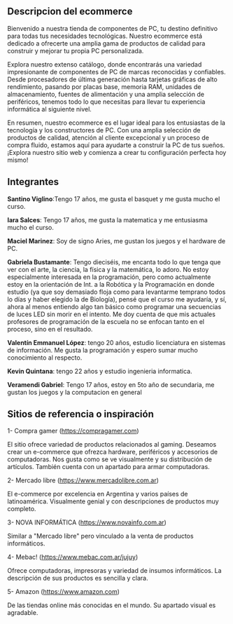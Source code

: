 ﻿## Descripcion del ecommerce
Bienvenido a nuestra tienda de componentes de PC, tu destino definitivo para todas tus necesidades tecnológicas. Nuestro ecommerce está dedicado a ofrecerte una amplia gama de productos de calidad para construir y mejorar tu propia PC personalizada.

Explora nuestro extenso catálogo, donde encontrarás una variedad impresionante de componentes de PC de marcas reconocidas y confiables. Desde procesadores de última generación hasta tarjetas gráficas de alto rendimiento, pasando por placas base, memoria RAM, unidades de almacenamiento, fuentes de alimentación y una amplia selección de periféricos, tenemos todo lo que necesitas para llevar tu experiencia informática al siguiente nivel.

En resumen, nuestro ecommerce es el lugar ideal para los entusiastas de la tecnología y los constructores de PC. Con una amplia selección de productos de calidad, atención al cliente excepcional y un proceso de compra fluido, estamos aquí para ayudarte a construir la PC de tus sueños. ¡Explora nuestro sitio web y comienza a crear tu configuración perfecta hoy mismo!

## Integrantes
**Santino Viglino**:Tengo 17 años, me gusta el basquet y me gusta mucho el curso.

**Iara Salces**: Tengo 17 años, me gusta la matematica y me entusiasma mucho el curso.

**Maciel Marinez**: Soy de signo Aries, me gustan los juegos y el hardware de PC.

**Gabriela Bustamante**: Tengo dieciséis, me encanta todo lo que tenga que ver con el arte, la ciencia, la física y la matemática, lo adoro. No estoy especialmente interesada en la programación, pero como actualmente estoy en la orientación de Int. a la Robótica y la Programación en donde estudio (ya que soy demasiado floja como para levantarme temprano todos lo días y haber elegido la de Biología), pensé que el curso me ayudaría, y sí, ahora al menos entiendo algo tan básico como programar una secuencias de luces LED sin morir en el intento. Me doy cuenta de que mis actuales profesores de programación de la escuela no se enfocan tanto en el proceso, sino en el resultado.

**Valentín Emmanuel López**: tengo 20 años, estudio licenciatura en sistemas de información. Me gusta la programación y espero sumar mucho conocimiento al respecto.

**Kevin Quintana**: tengo 22 años y estudio ingenieria informatica.

**Veramendi Gabriel**: Tengo 17 años, estoy en 5to año de secundaria, me gustan los juegos y la computacion en general

## Sitios de referencia o inspiración

1- Compra gamer (https://compragamer.com)

 El sitio ofrece variedad de productos relacionados al gaming. Deseamos crear un e-commerce que ofrezca hardware, periféricos y accesorios de computadoras.
 Nos gusta como se ve visualmente y su distribución de artículos. También cuenta con un apartado para armar computadoras.

2- Mercado libre (https://www.mercadolibre.com.ar)

 El e-commerce por excelencia en Argentina y varios países de latinoamérica. Visualmente genial y con descripciones de productos muy completo.

 3- NOVA INFORMÁTICA (https://www.novainfo.com.ar)

 Similar a "Mercado libre" pero vinculado a la venta de productos informáticos.

4- Mebac! (https://www.mebac.com.ar/jujuy)

 Ofrece computadoras, impresoras y variedad de insumos informáticos. La descripción de sus productos es sencilla y clara.

5- Amazon (https://www.amazon.com)

 De las tiendas online más conocidas en el mundo. Su apartado visual es agradable.
